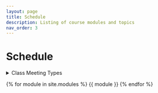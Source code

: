 ```yaml
---
layout: page
title: Schedule
description: Listing of course modules and topics
nav_order: 3
---
```


# Schedule

<details>

<summary>Class Meeting Types</summary>

<ul>
  <li><span class="label label-blue">Lecture</span>: Traditional instructional sessions focusing on course material.</li>
  <li><span class="label label-red">Lab</span>: Hands-on sessions applying course concepts in a practical setting.</li>
  <li><span class="label label-green">Trip</span>: Educational visits to relevant locations or institutions.</li>
  <li><span class="label label-yellow">Present</span>: Sessions where students present their projects or research.</li>
</ul>
</details>


{% for module in site.modules %}
{{ module }}
{% endfor %}
